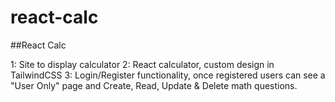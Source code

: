 # react-calc
##React Calc

1: Site to display calculator
2: React calculator, custom design in TailwindCSS
3: Login/Register functionality, once registered users can see a "User Only" page and Create, Read, Update & Delete math questions.

